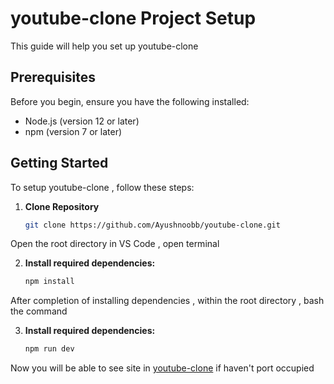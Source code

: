# youtube-clone Project Setup

This guide will help you set up youtube-clone

## Prerequisites

Before you begin, ensure you have the following installed:

- Node.js (version 12 or later)
- npm (version 7 or later)

## Getting Started

To setup youtube-clone , follow these steps:

1. **Clone Repository**

   ```bash
   git clone https://github.com/Ayushnoobb/youtube-clone.git


Open the root directory in VS Code , open terminal 

2. **Install required dependencies:**

   ```bash
   npm install

After completion of installing dependencies , within the root directory , bash the command

3. **Install required dependencies:**

   ```bash
   npm run dev

Now you will be able to see site in [youtube-clone](http://localhost:5173/) if haven't port occupied